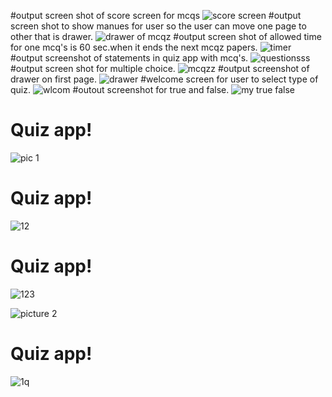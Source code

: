#output screen shot of score screen for mcqs
![score screen](https://user-images.githubusercontent.com/76213201/115960847-12a75680-a52d-11eb-9659-a1895e36c861.PNG)
#output screen shot to show manues for user so the user can move one page to other that is drawer.
![drawer of mcqz](https://user-images.githubusercontent.com/76213201/115960543-703aa380-a52b-11eb-8452-9d95e302f7e6.PNG)
#output screen shot of allowed time for one mcq's is 60 sec.when it ends the next mcqz papers.
![timer](https://user-images.githubusercontent.com/76213201/115959833-9e1de900-a527-11eb-8d6f-93d9c0488000.PNG)
#output screenshot of statements in quiz app with mcq's.
![questionsss](https://user-images.githubusercontent.com/76213201/115959202-82fdaa00-a524-11eb-9561-4aec06eb6c3f.PNG)
#output screen shot for multiple choice.
![mcqzz](https://user-images.githubusercontent.com/76213201/115959181-68c3cc00-a524-11eb-9354-056c61a7cbe4.PNG)
#output screenshot of drawer on first page.
![drawer](https://user-images.githubusercontent.com/76213201/115957430-d5869880-a51b-11eb-9f00-8f7463a4e888.PNG)
#welcome screen for user to select type of quiz.
![wlcom](https://user-images.githubusercontent.com/76213201/115957345-3a8dbe80-a51b-11eb-811e-100f81920faf.PNG)
#outout screenshot for true and false.
![my true false](https://user-images.githubusercontent.com/76213201/116035949-4db99f00-a67f-11eb-8fa1-2184d2070af9.PNG)
# Quiz app!
![pic 1](https://user-images.githubusercontent.com/76213201/115586890-7be95880-a2e6-11eb-8622-33607ae96a11.PNG)
# Quiz app!

![12](https://user-images.githubusercontent.com/76213201/115596128-2e261d80-a2f1-11eb-8d26-529fbf7fe7da.png)
# Quiz app!
![123](https://user-images.githubusercontent.com/76213201/115596151-341bfe80-a2f1-11eb-9bfa-249de1feb4a6.png)

![picture 2](https://user-images.githubusercontent.com/76213201/115593906-8c053600-a2ee-11eb-971f-99d1b77b7c9c.PNG)
# Quiz app!
![1q](https://user-images.githubusercontent.com/76213201/115594396-1ea5d500-a2ef-11eb-82b9-270696d5bc8d.PNG)











  
